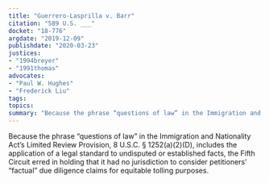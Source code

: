 ```yaml
---
title: "Guerrero-Lasprilla v. Barr"
citation: "589 U.S. ___"
docket: "18-776"
argdate: "2019-12-09"
publishdate: "2020-03-23"
justices:
- "1994breyer"
- "1991thomas"
advocates:
- "Paul W. Hughes"
- "Frederick Liu"
tags:
topics:
summary: "Because the phrase “questions of law” in the Immigration and Nationality Act’s Limited Review Provision, 8 U.S.C. § 1252(a)(2)(D), includes the application of a legal standard to undisputed or established facts, the Fifth Circuit erred in holding that it had no jurisdiction to consider petitioners’ “factual” due diligence claims for equitable tolling purposes."
---
```

Because the phrase “questions of law” in the Immigration and Nationality Act’s Limited Review Provision, 8 U.S.C. § 1252(a)(2)(D), includes the application of a legal standard to undisputed or established facts, the Fifth Circuit erred in holding that it had no jurisdiction to consider petitioners’ “factual” due diligence claims for equitable tolling purposes.